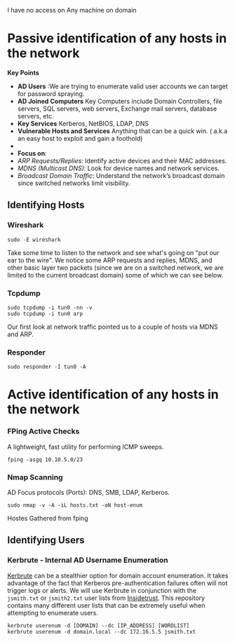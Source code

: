 I have no access on Any machine on domain
# Passive identification of any hosts in the network
**Key Points**
- **AD Users** :We are trying to enumerate valid user accounts we can target for password spraying.
- **AD Joined Computers** Key Computers include Domain Controllers, file servers, SQL servers, web servers, Exchange mail servers, database servers, etc.
- **Key Services** Kerberos, NetBIOS, LDAP, DNS
- **Vulnerable Hosts and Services** 	Anything that can be a quick win. ( a.k.a an easy host to exploit and gain a foothold)
-
- **Focus on**:
- _ARP Requests/Replies_: Identify active devices and their MAC addresses.
- _MDNS (Multicast DNS)_: Look for device names and network services.
- _Broadcast Domain Traffic_: Understand the network’s broadcast domain since switched networks limit visibility.
## Identifying Hosts
### Wireshark
```shell
sudo -E wireshark
```
Take some time to listen to the network and see what's going on "put our ear to the wire".
We notice some ARP requests and replies, MDNS, and other basic layer two packets (since we are on a switched network, we are limited to the current broadcast domain) some of which we can see below.
### Tcpdump 
```shell
sudo tcpdump -i tun0 -nn -v
sudo tcpdump -i tun0 arp
```
Our first look at network traffic pointed us to a couple of hosts via MDNS and ARP.
### Responder
```shell
sudo responder -I tun0 -A
```
# Active identification of any hosts in the network
### FPing Active Checks
A lightweight, fast utility for performing ICMP sweeps.
```shell
fping -asgq 10.10.5.0/23
```
### Nmap Scanning
AD Focus protocols (Ports): DNS, SMB, LDAP, Kerberos.
```shell
sudo nmap -v -A -iL hosts.txt -oN host-enum
```
Hostes Gathered from fping
## Identifying Users
### Kerbrute - Internal AD Username Enumeration
[Kerbrute](https://github.com/ropnop/kerbrute) can be a stealthier option for domain account enumeration. It takes advantage of the fact that Kerberos pre-authentication failures often will not trigger logs or alerts. We will use Kerbrute in conjunction with the `jsmith.txt` or `jsmith2.txt` user lists from [Insidetrust](https://github.com/insidetrust/statistically-likely-usernames). This repository contains many different user lists that can be extremely useful when attempting to enumerate users.
```shell
kerbrute userenum -d [DOMAIN] --dc [IP_ADDRESS] [WORDLIST]
kerbrute userenum -d domain.local --dc 172.16.5.5 jsmith.txt
```
